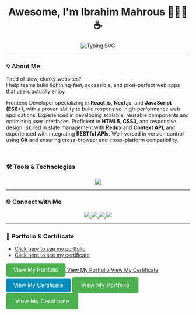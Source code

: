 <!-- Animated Typing Header -->
<h1 align="center">Awesome, I'm Ibrahim Mahrous 🧑🏻‍💻☕ </h1>
<p align="center">
  <img src="https://readme-typing-svg.demolab.com?font=Fira+Code&size=22&pause=1000&center=true&vCenter=true&width=440&speed=20&lines=Frontend+Developer;HTML5+%26+CSS3;+Responsive+Design;React.js;Next.js;JavaScript+%28ES6%2B%29;Git;RESTful+APIs;User+Interface;User+Experience+Design;Ensuring+Consistency+Across+Platforms;Jest;+React+Testing+Library;+Performance+Optimization" alt="Typing SVG" />
</p>

---

### 💡 About Me
Tired of slow, clunky websites?
<br/> 
I help teams build lightning-fast, accessible, and pixel-perfect web apps that users actually enjoy.
<br/>

Frontend Developer specializing in **React.js**, **Next.js**, and **JavaScript (ES6+)**, with a proven ability to build responsive, high-performance web applications. Experienced in developing scalable, reusable components and optimizing user interfaces. Proficient in **HTML5**, **CSS3**, and responsive design. Skilled in state management with **Redux** and **Context API**, and experienced with integrating **RESTful APIs**. Well-versed in version control using **Git** and ensuring cross-browser and cross-platform compatibility.

<br/> 

### 🛠️ Tools & Technologies

<p align="center">
  <img src="https://skillicons.dev/icons?i=html,css,bootstrap,tailwind,js,ts,react,nextjs,git" />
</p>

---

### 🌐 Connect with Me

<p align="center">
<!--   <a href="https://twitter.com/ibrahimmahrous" target="_blank">
    <img src="https://img.shields.io/badge/Twitter-1DA1F2?style=for-the-badge&logo=twitter&logoColor=white"/>
  </a> -->
  <a href="https://linkedin.com/in/ibrahimmahrous" target="_blank">
    <img src="https://img.shields.io/badge/LinkedIn-0077B5?style=for-the-badge&logo=linkedin&logoColor=white"/>
  </a>
  <a href="mailto:ibrahim@example.com">
    <img src="https://img.shields.io/badge/Gmail-D14836?style=for-the-badge&logo=gmail&logoColor=white"/>
  </a>
  <a href="https://facebook.com/yourprofile" target="_blank">
    <img src="https://img.shields.io/badge/Facebook-4267B2?style=for-the-badge&logo=facebook&logoColor=white"/>
  </a>
  <a href="https://instagram.com/yourprofile" target="_blank">
    <img src="https://img.shields.io/badge/Instagram-E4405F?style=for-the-badge&logo=instagram&logoColor=white"/>
  </a>
<!--   <a href="https://youtube.com/yourchannel" target="_blank">
    <img src="https://img.shields.io/badge/YouTube-FF0000?style=for-the-badge&logo=youtube&logoColor=white"/>
  </a> -->
<!--   <a href="https://behance.net/yourprofile" target="_blank">
    <img src="https://img.shields.io/badge/Behance-1769FF?style=for-the-badge&logo=behance&logoColor=white"/>
  </a> -->
<!--   <a href="https://mostaql.com/yourprofile" target="_blank">
    <img src="https://img.shields.io/badge/Mostaql-0082FF?style=for-the-badge&logo=appveyor&logoColor=white"/>
  </a> -->
<!--   <a href="https://upwork.com/yourprofile" target="_blank">
    <img src="https://img.shields.io/badge/UpWork-6A4C93?style=for-the-badge&logo=upwork&logoColor=white"/>
  </a> -->
</p>

---


### 📄 Portfolio & Certificate

- [Click here to see my portfolio](https://yourportfolio.com)
- [Click here to see my certificate](https://yourcertificate.com)

<a href="https://yourportfolio.com" target="_blank">
  <button style="padding: 10px 20px; background-color: #4CAF50; color: white; border: none; border-radius: 5px; font-size: 16px;">
    View My Portfolio
  </button>
</a>


<a href="https://yourportfolio.com" target="_blank">
  <i class="fa fa-briefcase"></i> View My Portfolio
</a>

<a href="https://yourcertificate.com" target="_blank">
  <i class="fa fa-certificate"></i> View My Certificate
</a>




<a href="https://yourcertificate.com" target="_blank">
  <button style="padding: 10px 20px; background-color: #008CBA; color: white; border: none; border-radius: 5px; font-size: 16px;">
    View My Certificate
  </button>
</a>

<a href="https://yourportfolio.com" target="_blank" class="button-link">
  View My Portfolio
</a>

<a href="https://yourcertificate.com" target="_blank" class="button-link">
  View My Certificate
</a>

<style>
  .button-link {
    display: inline-block;
    padding: 12px 25px;
    background-color: #4CAF50;
    color: white;
    text-decoration: none;
    border-radius: 5px;
    font-size: 16px;
    transition: background-color 0.3s ease;
  }

  .button-link:hover {
    background-color: #45a049;
  }
</style>


